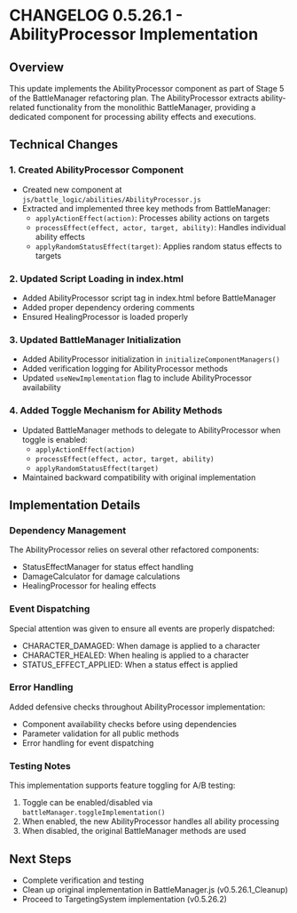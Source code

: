 # CHANGELOG 0.5.26.1 - AbilityProcessor Implementation

## Overview
This update implements the AbilityProcessor component as part of Stage 5 of the BattleManager refactoring plan. The AbilityProcessor extracts ability-related functionality from the monolithic BattleManager, providing a dedicated component for processing ability effects and executions.

## Technical Changes

### 1. Created AbilityProcessor Component
- Created new component at `js/battle_logic/abilities/AbilityProcessor.js`
- Extracted and implemented three key methods from BattleManager:
  - `applyActionEffect(action)`: Processes ability actions on targets
  - `processEffect(effect, actor, target, ability)`: Handles individual ability effects
  - `applyRandomStatusEffect(target)`: Applies random status effects to targets

### 2. Updated Script Loading in index.html
- Added AbilityProcessor script tag in index.html before BattleManager
- Added proper dependency ordering comments
- Ensured HealingProcessor is loaded properly

### 3. Updated BattleManager Initialization
- Added AbilityProcessor initialization in `initializeComponentManagers()`
- Added verification logging for AbilityProcessor methods
- Updated `useNewImplementation` flag to include AbilityProcessor availability

### 4. Added Toggle Mechanism for Ability Methods
- Updated BattleManager methods to delegate to AbilityProcessor when toggle is enabled:
  - `applyActionEffect(action)`
  - `processEffect(effect, actor, target, ability)`
  - `applyRandomStatusEffect(target)`
- Maintained backward compatibility with original implementation

## Implementation Details

### Dependency Management
The AbilityProcessor relies on several other refactored components:
- StatusEffectManager for status effect handling
- DamageCalculator for damage calculations
- HealingProcessor for healing effects

### Event Dispatching
Special attention was given to ensure all events are properly dispatched:
- CHARACTER_DAMAGED: When damage is applied to a character
- CHARACTER_HEALED: When healing is applied to a character
- STATUS_EFFECT_APPLIED: When a status effect is applied

### Error Handling
Added defensive checks throughout AbilityProcessor implementation:
- Component availability checks before using dependencies
- Parameter validation for all public methods
- Error handling for event dispatching

### Testing Notes
This implementation supports feature toggling for A/B testing:
1. Toggle can be enabled/disabled via `battleManager.toggleImplementation()`
2. When enabled, the new AbilityProcessor handles all ability processing
3. When disabled, the original BattleManager methods are used

## Next Steps
- Complete verification and testing
- Clean up original implementation in BattleManager.js (v0.5.26.1_Cleanup)
- Proceed to TargetingSystem implementation (v0.5.26.2)
